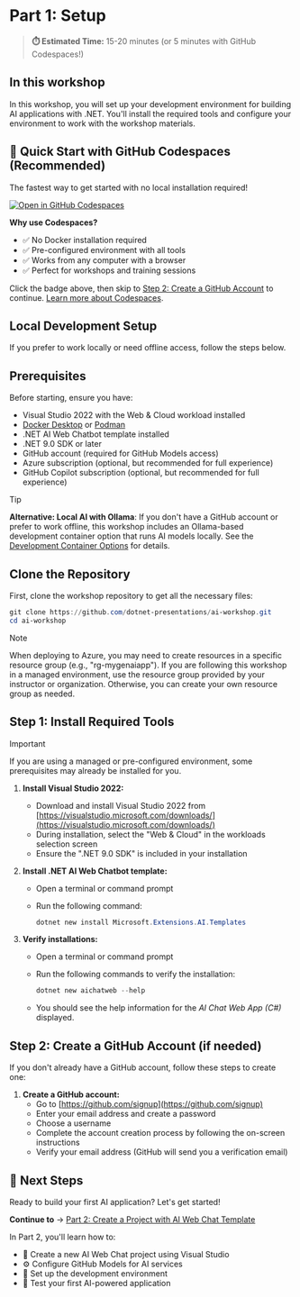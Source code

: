 # Part 1: Setup

> **⏱️ Estimated Time:** 15-20 minutes (or 5 minutes with GitHub Codespaces!)

## In this workshop

In this workshop, you will set up your development environment for building AI applications with .NET. You'll install the required tools and configure your environment to work with the workshop materials.

## 🚀 Quick Start with GitHub Codespaces (Recommended)

The fastest way to get started with no local installation required!

[![Open in GitHub Codespaces](https://github.com/codespaces/badge.svg)](https://codespaces.new/dotnet-presentations/ai-workshop?quickstart=1)

**Why use Codespaces?**

- ✅ No Docker installation required
- ✅ Pre-configured environment with all tools
- ✅ Works from any computer with a browser
- ✅ Perfect for workshops and training sessions

Click the badge above, then skip to [Step 2: Create a GitHub Account](#step-2-create-a-github-account-if-needed) to continue. [Learn more about Codespaces](../.devcontainer/README.md).

## Local Development Setup

If you prefer to work locally or need offline access, follow the steps below.

## Prerequisites

Before starting, ensure you have:

- Visual Studio 2022 with the Web & Cloud workload installed
- [Docker Desktop](https://www.docker.com/products/docker-desktop) or [Podman](https://podman.io/)
- .NET AI Web Chatbot template installed
- .NET 9.0 SDK or later
- GitHub account (required for GitHub Models access)
- Azure subscription (optional, but recommended for full experience)
- GitHub Copilot subscription (optional, but recommended for full experience)

> [!TIP]
> **Alternative: Local AI with Ollama**: If you don't have a GitHub account or prefer to work offline, this workshop includes an Ollama-based development container option that runs AI models locally. See the [Development Container Options](./../.github/.devcontainer/README.md) for details.

## Clone the Repository

First, clone the workshop repository to get all the necessary files:

```powershell
git clone https://github.com/dotnet-presentations/ai-workshop.git
cd ai-workshop
```

> [!NOTE]
> When deploying to Azure, you may need to create resources in a specific resource group (e.g., "rg-mygenaiapp"). If you are following this workshop in a managed environment, use the resource group provided by your instructor or organization. Otherwise, you can create your own resource group as needed.

## Step 1: Install Required Tools

> [!IMPORTANT]
> If you are using a managed or pre-configured environment, some prerequisites may already be installed for you.

1. **Install Visual Studio 2022:**
   - Download and install Visual Studio 2022 from [https://visualstudio.microsoft.com/downloads/](https://visualstudio.microsoft.com/downloads/)
   - During installation, select the "Web & Cloud" in the workloads selection screen
   - Ensure the ".NET 9.0 SDK" is included in your installation

1. **Install .NET AI Web Chatbot template:**
   - Open a terminal or command prompt
   - Run the following command:

     ```powershell
     dotnet new install Microsoft.Extensions.AI.Templates
     ```

1. **Verify installations:**
   - Open a terminal or command prompt
   - Run the following commands to verify the installation:

     ```powershell
     dotnet new aichatweb --help
     ```

   - You should see the help information for the *AI Chat Web App (C#)* displayed.

## Step 2: Create a GitHub Account (if needed)

If you don't already have a GitHub account, follow these steps to create one:

1. **Create a GitHub account:**
   - Go to [https://github.com/signup](https://github.com/signup)
   - Enter your email address and create a password
   - Choose a username
   - Complete the account creation process by following the on-screen instructions
   - Verify your email address (GitHub will send you a verification email)

## 🎯 Next Steps

Ready to build your first AI application? Let's get started!

**Continue to** → [Part 2: Create a Project with AI Web Chat Template](../Part%202%20-%20Project%20Creation/README.md)

In Part 2, you'll learn how to:

- 🚀 Create a new AI Web Chat project using Visual Studio
- ⚙️ Configure GitHub Models for AI services
- 🔧 Set up the development environment
- 🧪 Test your first AI-powered application
